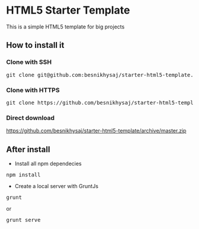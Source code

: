 # HTML5 Starter Template
This is a simple HTML5 template for big projects

## How to install it

### Clone with SSH 
<pre>git clone git@github.com:besnikhysaj/starter-html5-template.git</pre>

### Clone with HTTPS 
<pre>git clone https://github.com/besnikhysaj/starter-html5-template.git</pre>

### Direct download
https://github.com/besnikhysaj/starter-html5-template/archive/master.zip

## After install

- Install all npm dependecies
<pre>npm install</pre> 

- Create a local server with GruntJs
<pre>grunt</pre> or <pre>grunt serve</pre>
